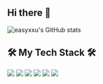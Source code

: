 ## Hi there 👋
![easyxxu's GitHub stats](https://github-readme-stats.vercel.app/api?username=easyxxu&theme=city_lights&show_icons=true)

<div>
<h2>🛠 My Tech Stack 🛠️</h2>
<img src="https://img.shields.io/badge/HTML-E34F26?style=for-the-badge&logo=html5&logoColor=white"/>
<img src="https://img.shields.io/badge/CSS-1572B6?style=for-the-badge&logo=css3&logoColor=white"/>
<img src="https://img.shields.io/badge/Javascript-F7DF1E?style=for-the-badge&logo=javascript&logoColor=white"/>
<img src="https://img.shields.io/badge/react-61DAFB?style=for-the-badge&logo=React&logoColor=white"/>
<img src="https://img.shields.io/badge/TypeScript-3178C6?style=for-the-badge&logo=typescript&logoColor=white">
<img src="https://img.shields.io/badge/styled--components-DB7093?style=for-the-badge&logo=styledcomponents&logoColor=white"/>
</div>


